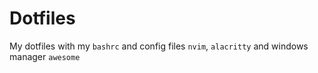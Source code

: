 # Dotfiles

My dotfiles with my `bashrc` and config files `nvim`, `alacritty` and windows manager `awesome`
